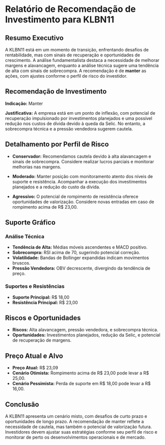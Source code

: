# Relatório de Recomendação de Investimento para KLBN11

## Resumo Executivo

A KLBN11 está em um momento de transição, enfrentando desafios de rentabilidade, mas com sinais de recuperação e oportunidades de crescimento. A análise fundamentalista destaca a necessidade de melhorar margens e alavancagem, enquanto a análise técnica sugere uma tendência de alta com sinais de sobrecompra. A recomendação é de **manter** as ações, com ajustes conforme o perfil de risco do investidor.

## Recomendação de Investimento

**Indicação:** Manter

**Justificativa:** A empresa está em um ponto de inflexão, com potencial de recuperação impulsionado por investimentos planejados e uma possível redução nos custos de dívida devido à queda da Selic. No entanto, a sobrecompra técnica e a pressão vendedora sugerem cautela.

## Detalhamento por Perfil de Risco

- **Conservador:** Recomendamos cautela devido à alta alavancagem e sinais de sobrecompra. Considere realizar lucros parciais e monitorar melhorias nas margens.
  
- **Moderado:** Manter posição com monitoramento atento dos níveis de suporte e resistência. Acompanhar a execução dos investimentos planejados e a redução do custo da dívida.

- **Agressivo:** O potencial de rompimento de resistência oferece oportunidades de valorização. Considere novas entradas em caso de rompimento acima de R$ 23,00.

## Suporte Gráfico

### Análise Técnica

- **Tendência de Alta:** Médias móveis ascendentes e MACD positivo.
- **Sobrecompra:** RSI acima de 70, sugerindo potencial correção.
- **Volatilidade:** Bandas de Bollinger expandidas indicam movimentos bruscos.
- **Pressão Vendedora:** OBV decrescente, divergindo da tendência de preço.

### Suportes e Resistências

- **Suporte Principal:** R$ 18,00
- **Resistência Principal:** R$ 23,00

## Riscos e Oportunidades

- **Riscos:** Alta alavancagem, pressão vendedora, e sobrecompra técnica.
- **Oportunidades:** Investimentos planejados, redução da Selic, e potencial de recuperação de margens.

## Preço Atual e Alvo

- **Preço Atual:** R$ 23,09
- **Cenário Otimista:** Rompimento acima de R$ 23,00 pode levar a R$ 25,00.
- **Cenário Pessimista:** Perda de suporte em R$ 18,00 pode levar a R$ 16,00.

## Conclusão

A KLBN11 apresenta um cenário misto, com desafios de curto prazo e oportunidades de longo prazo. A recomendação de manter reflete a necessidade de cautela, mas também o potencial de valorização futura. Investidores devem ajustar suas estratégias conforme seu perfil de risco e monitorar de perto os desenvolvimentos operacionais e de mercado.